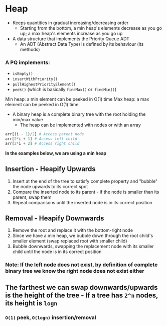 # Heap

- Keeps quantities in gradual increasing/decreasing order
    - Starting from the bottom, a min heap's elements decrease as you go up; a max heap's elements increase as you go up
- A data structure that implements the Priority Queue ADT
    - An ADT (Abstract Data Type) is defined by its behaviour (its methods)

### A PQ implements:
    
- `isEmpty()`
- `insertWithPriority()`
- `pullHighestPriorityElement()`
- `peek()` (which is basically `findMax()` or` findMin()`)

Min heap: a min element can be peeked in O(1) time
Max heap: a max element can be peeked in O(1) time

- A binary heap is a complete binary tree with the root holding the min/max value
    - The heap can be implemented with nodes or with an array

```python
arr[(i - 1)/2] # Access parent node
arr[2*i + 1] # Access left child
arr[2*i + 2] # Access right child
```

**In the examples below, we are using a min heap**

## Insertion - Heapify Upwards

1. Insert at the end of the tree to satisfy complete property and "bubble" the node upwards to its correct spot
2. Compare the inserted node to its parent - if the node is smaller than its parent, swap them
3. Repeat comparisons until the inserted node is in its correct position

## Removal - Heapify Downwards

1. Remove the root and replace it with the bottom-right node
2. Since we have a min heap, we bubble down through the root child's smaller element (swap replaced root with smaller child)
3. Bubble downwards, swapping the replacement node with its smaller child until the node is in its correct position

### Note: If the left node does not exist, by definition of complete binary tree we know the right node does not exist either

## The farthest we can swap downwards/upwards is the height of the tree - If a tree has `2^n` nodes, its height is `logn`

### `O(1)` peek, `O(logn)` insertion/removal

  